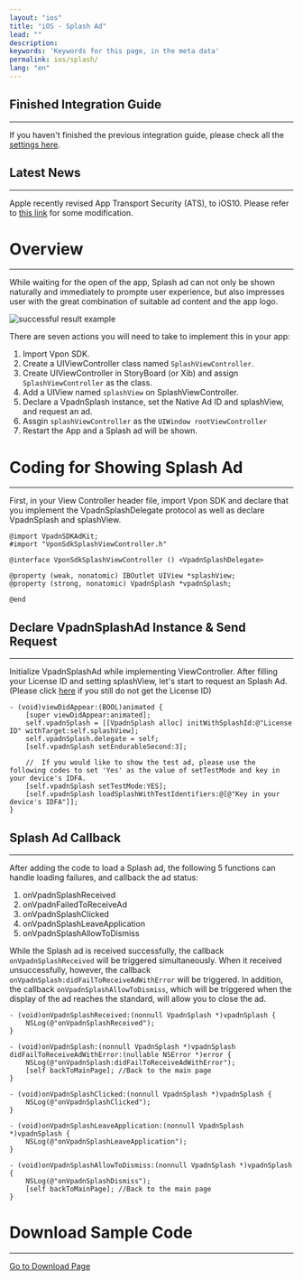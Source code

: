 ```yaml
---
layout: "ios"
title: "iOS - Splash Ad"
lead: ""
description:
keywords: 'Keywords for this page, in the meta data'
permalink: ios/splash/
lang: "en"
---
```

## Finished Integration Guide
---
If you haven't finished the previous integration guide, please check all the [settings here].

## Latest News
---
Apple recently revised App Transport Security (ATS), to iOS10. Please refer to [this link] for some modification.

# Overview
--------
While waiting for the open of the app, Splash ad can not only be shown naturally and immediately to prompte user experience, but also impresses user with the great combination of suitable ad content and the app logo.

<img class="width-400" src="{{site.imgurl}}/Splash_iOS.png" alt="successful result example">

There are seven actions you will need to take to implement this in your app:

1. Import Vpon SDK.
2. Create a UIViewController class named `SplashViewController`.
3. Create UIViewController in StoryBoard (or Xib) and assign `SplashViewController` as the class.
4. Add a UIView named `splashView` on SplashViewController.
5. Declare a VpadnSplash instance, set the Native Ad ID and splashView, and request an ad.
6. Assgin `splashViewController` as the `UIWindow rootViewController`
7. Restart the App and a Splash ad will be shown.

# Coding for Showing Splash Ad
--------
First, in your View Controller header file, import Vpon SDK and declare that you implement the VpadnSplashDelegate protocol as well as declare VpadnSplash and splashView.


```objc
@import VpadnSDKAdKit;
#import "VponSdkSplashViewController.h"

@interface VponSdkSplashViewController () <VpadnSplashDelegate>

@property (weak, nonatomic) IBOutlet UIView *splashView;
@property (strong, nonatomic) VpadnSplash *vpadnSplash;

@end
```

## Declare VpadnSplashAd Instance & Send Request
--------
Initialize VpadnSplashAd while implementing ViewController. After filling your License ID and setting splashView, let's start to request an Splash Ad. (Please click [here] if you still do not get the License ID)


```objc
- (void)viewDidAppear:(BOOL)animated {
    [super viewDidAppear:animated];
    self.vpadnSplash = [[VpadnSplash alloc] initWithSplashId:@"License ID" withTarget:self.splashView];
    self.vpadnSplash.delegate = self;
    [self.vpadnSplash setEndurableSecond:3];

    //  If you would like to show the test ad, please use the following codes to set 'Yes' as the value of setTestMode and key in your device's IDFA.
    [self.vpadnSplash setTestMode:YES];
    [self.vpadnSplash loadSplashWithTestIdentifiers:@[@"Key in your device's IDFA"]];
}
```

## Splash Ad Callback
--------
After adding the code to load a Splash ad, the following 5 functions can handle loading failures, and callback the ad status:

1. onVpadnSplashReceived
2. onVpadnFailedToReceiveAd
3. onVpadnSplashClicked
4. onVpadnSplashLeaveApplication
5. onVpadnSplashAllowToDismiss

While the Splash ad is received successfully, the callback `onVpadnSplashReceived` will be triggered simultaneously. When it received unsuccessfully, however, the callback `onVpadnSplash:didFailToReceiveAdWithError` will be triggered. In addition, the callback `onVpadnSplashAllowToDismiss`, which will be triggered when the display of the ad reaches the standard, will allow you to close the ad.

```objc
- (void)onVpadnSplashReceived:(nonnull VpadnSplash *)vpadnSplash {
    NSLog(@"onVpadnSplashReceived");
}

- (void)onVpadnSplash:(nonnull VpadnSplash *)vpadnSplash didFailToReceiveAdWithError:(nullable NSError *)error {
    NSLog(@"onVpadnSplash:didFailToReceiveAdWithError");
    [self backToMainPage]; //Back to the main page
}

- (void)onVpadnSplashClicked:(nonnull VpadnSplash *)vpadnSplash {
    NSLog(@"onVpadnSplashClicked");
}

- (void)onVpadnSplashLeaveApplication:(nonnull VpadnSplash *)vpadnSplash {
    NSLog(@"onVpadnSplashLeaveApplication");
}

- (void)onVpadnSplashAllowToDismiss:(nonnull VpadnSplash *)vpadnSplash {
    NSLog(@"onVpadnSplashDismiss");
    [self backToMainPage]; //Back to the main page
}
```

# Download Sample Code
--------
[Go to Download Page]



[settings here]: {{site.baseurl}}/ios/integration-guide/
[this link]: {{site.baseurl}}/ios/latest-news/ios9ats/
[here]: {{site.baseurl}}/ios/registration/
[Go to Download Page]: {{site.baseurl}}/ios/download
